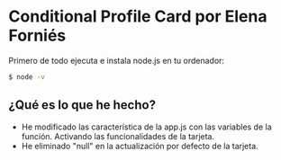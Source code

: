 # Conditional Profile Card por Elena Forniés 

Primero de todo ejecuta e instala node.js en tu ordenador:

```bash
$ node -v
```

## ¿Qué es lo que he hecho?

- He modificado las característica de la app.js con las variables de la función. Activando las funcionalidades de la tarjeta. 
- He eliminado "null" en la actualización por defecto de la tarjeta. 
